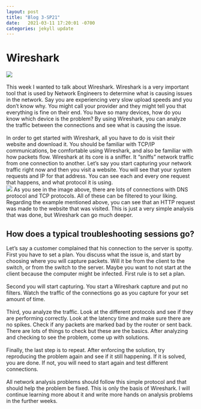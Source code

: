 ```yaml
---
layout: post
title: "Blog 3-SP21"
date:   2021-03-11 17:20:01 -0700
categories: jekyll update
---
```


<h1>Wireshark</h1>
<img src=”https://i.imgur.com/rJjGw4g.png”>
<br><br>
This week I wanted to talk about Wireshark. Wireshark is a very important tool that is used by Network Engineers to determine what is causing issues in the network. Say you are experiencing very slow upload speeds and you don’t know why. You might call your provider and they might tell you that everything is fine on their end. You have so many devices, how do you know which device is the problem? By using Wireshark, you can analyze the traffic between the connections and see what is causing the issue.
<br><br>
In order to get started with Wireshark, all you have to do is visit their website and download it. You should be familiar with TCP/IP communications, be comfortable using Wireshark, and also be familiar with how packets flow. Wireshark at its core is a sniffer. It “sniffs” network traffic from one connection to another. Let’s say you start capturing your network traffic right now and then you visit a website. You will see that your system requests and IP for that address. You can see each and every one request that happens, and what protocol it is using. <br>
<img src=”https://i.imgur.com/F6gn3EU.png”>
As you see in the image above, there are lots of connections with DNS protocol and TCP protocols. All of these can be filtered to your liking. Regarding the example mentioned above, you can see that an HTTP request was made to the website that was visited. This is just a very simple analysis that was done, but Wireshark can go much deeper. <br<br>
<h2>How does a typical troubleshooting sessions go?</h2>
Let’s say a customer complained that his connection to the server is spotty.
First you have to set a plan. You discuss what the issue is, and start by choosing where you will capture packets. Will it be from the client to the switch, or from the switch to the server. Maybe you want to not start at the client because the computer might be infected. First rule is to set a plan.
<br><br>
Second you will start capturing. You start a Wireshark capture and put no filters. Watch the traffic of the connections go as you capture for your set amount of time.
<br><br>
Third, you analyze the traffic. Look at the different protocols and see if they are performing correctly. Look at the latency time and make sure there are no spikes. Check if any packets are marked bad by the router or sent back. There are lots of things to check but these are the basics. After analyzing and checking to see the problem, come up with solutions.
<br><br>
Finally, the last step is to repeat. After enforcing the solution, try reproducing the problem again and see if it still happening. If it is solved, you are done. If not, you will need to start again and test different connections.
<br><br>
All network analysis problems should follow this simple protocol and that should help the problem be fixed.  This is only the basis of Wireshark. I will continue learning more about it and write more hands on analysis problems in the further weeks.
